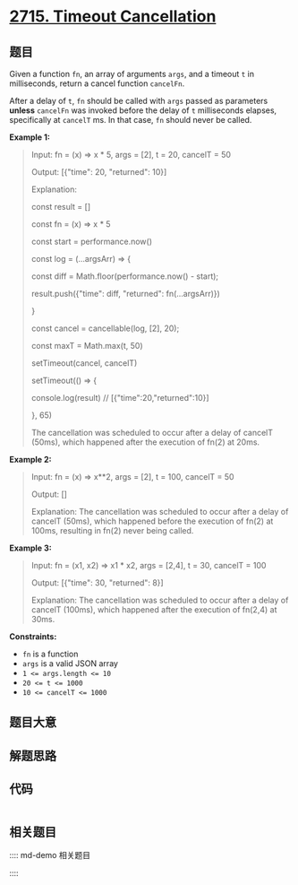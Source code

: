 # [2715. Timeout Cancellation](https://leetcode.com/problems/timeout-cancellation/)

## 题目

Given a function `fn`, an array of arguments `args`, and a timeout `t` in
milliseconds, return a cancel function `cancelFn`.

After a delay of `t`, `fn` should be called with `args` passed as parameters
**unless** `cancelFn` was invoked before the delay of `t` milliseconds
elapses, specifically at `cancelT` ms. In that case, `fn` should never be
called.



**Example 1:**

> Input: fn = (x) => x * 5, args = [2], t = 20, cancelT = 50
> 
> Output: [{"time": 20, "returned": 10}]
> 
> Explanation: 
> 
> const result = []
> 
> 
> 
> const fn = (x) => x * 5
> 
> 
> 
> const start = performance.now() 
> 
> 
> 
> const log = (...argsArr) => {
> 
> > 
> const diff = Math.floor(performance.now() - start);
> 
> > 
> result.push({"time": diff, "returned": fn(...argsArr)})
> 
> }
> 
> > 
>  
> 
> const cancel = cancellable(log, [2], 20);
> 
> 
> 
> const maxT = Math.max(t, 50)
> 
> > 
> > 
>   
> 
> setTimeout(cancel, cancelT)
> 
> 
> 
> setTimeout(() => {
> 
> > 
>  console.log(result) // [{"time":20,"returned":10}]
> 
> }, 65)
> 
> 
> 
> The cancellation was scheduled to occur after a delay of cancelT (50ms), which happened after the execution of fn(2) at 20ms.

**Example 2:**

> Input: fn = (x) => x**2, args = [2], t = 100, cancelT = 50 
> 
> Output: []
> 
> Explanation: The cancellation was scheduled to occur after a delay of cancelT (50ms), which happened before the execution of fn(2) at 100ms, resulting in fn(2) never being called.

**Example 3:**

> Input: fn = (x1, x2) => x1 * x2, args = [2,4], t = 30, cancelT = 100
> 
> Output: [{"time": 30, "returned": 8}]
> 
> Explanation: The cancellation was scheduled to occur after a delay of cancelT (100ms), which happened after the execution of fn(2,4) at 30ms.

**Constraints:**

  * `fn` is a function
  * `args` is a valid JSON array
  * `1 <= args.length <= 10`
  * `20 <= t <= 1000`
  * `10 <= cancelT <= 1000`


## 题目大意

## 解题思路

## 代码

```javascript

```

## 相关题目

:::: md-demo 相关题目

::::
